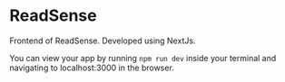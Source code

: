 # ReadSense

Frontend of ReadSense. Developed using NextJs.

You can view your app by running `npm run dev` inside your terminal and navigating to localhost:3000 in the browser.

